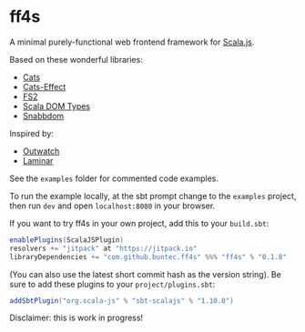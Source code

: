 # ff4s

A minimal purely-functional web frontend framework for [Scala.js](https://www.scala-js.org/).

Based on these wonderful libraries:
 - [Cats](https://typelevel.org/cats/)
 - [Cats-Effect](https://typelevel.org/cats-effect/)
 - [FS2](https://fs2.io/)
 - [Scala DOM Types](https://github.com/raquo/scala-dom-types)
 - [Snabbdom](https://github.com/snabbdom/snabbdom)

Inspired by:
  - [Outwatch](https://github.com/outwatch/outwatch)
  - [Laminar](https://github.com/raquo/Laminar)

See the `examples` folder for commented code examples.

To run the example locally, at the sbt prompt change to the `examples` project, then run `dev`
and open `localhost:8080` in your browser.

If you want to try ff4s in your own project, add this to your `build.sbt`:
```scala
enablePlugins(ScalaJSPlugin)
resolvers += "jitpack" at "https://jitpack.io"
libraryDependencies += "com.github.buntec.ff4s" %%% "ff4s" % "0.1.8"
```
(You can also use the latest short commit hash as the version string).
Be sure to add these plugins to your `project/plugins.sbt`:
```scala
addSbtPlugin("org.scala-js" % "sbt-scalajs" % "1.10.0")
```

Disclaimer: this is work in progress!
